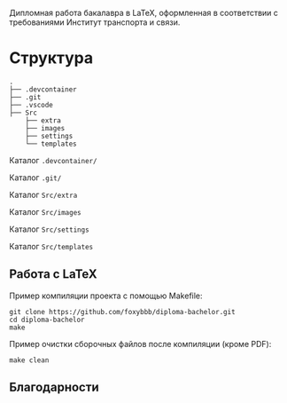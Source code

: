 Дипломная работа бакалавра в LaTeX, оформленная в соответствии с требованиями Институт транспорта и связи.

# Структура

```
.
├── .devcontainer
├── .git
├── .vscode
├── Src
    ├── extra
    ├── images
    ├── settings
    └── templates

```


Каталог `.devcontainer/`

Каталог `.git/`

Каталог `Src/extra`

Каталог `Src/images`

Каталог `Src/settings`

Каталог `Src/templates`

## Работа с LaTeX

Пример компиляции проекта с помощью Makefile:
```shell
git clone https://github.com/foxybbb/diploma-bachelor.git
cd diploma-bachelor
make
```

Пример очистки сборочных файлов после компиляции (кроме PDF):
```shell
make clean
```

## Благодарности
